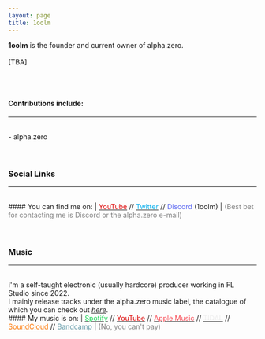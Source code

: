 ```yaml
---
layout: page
title: 1oolm
---
```


**1oolm** is the founder and current owner of alpha.zero.<br><br>
[TBA]

<br><br>
#### Contributions include:  
<div id="line"><hr /></div><br>
- alpha.zero
<br><br><br>
<h3>Social Links</h3>
<div id="line"><hr /></div><br>
#### You can find me on:
| <a href="https://youtube.com/c/1oolm"><font color="#DC0000">YouTube</font></a> // <a href="https://twitter.com/1oolm"><font color="#00ACED">Twitter</font></a> // <font color="#5865F1">Discord</font> (1oolm) |   
<span style="color:gray">(Best bet for contacting me is Discord or the alpha.zero e-mail)</span>
<br><br><br>

<h3>Music</h3>
<div id="line"><hr /></div><br>
I'm a self-taught electronic (usually hardcore) producer working in FL Studio since 2022. <br>
I mainly release tracks under the alpha.zero music label, the catalogue of which you can check out <i><a href="/music/">here</a></i>.<br>
#### My music is on:
| <a href="https://open.spotify.com/artist/00tYdsp0IyY4F5eUHcNmH1"><font color="#1ED759">Spotify</font></a> // <a href="https://music.youtube.com/channel/UCNkzxbf7abAYFc5C_2QYPEg"><font color="#DC0000">YouTube</font></a> // <a href="https://music.apple.com/us/artist/1oolm/1703484582"><font color="#F94C56">Apple Music</font></a> // <a href="https://tidal.com/artist/41766744"><font color="#EEEEEE">TIDAL</font></a> // <a href="https://soundcloud.com/user-546267405"><font color="#FF7600">SoundCloud</font></a> // <a href="https://1oolm.bandcamp.com"><font color="#629AA8">Bandcamp</font></a> |   
<span style="color:gray">(No, you can't pay)</span>

